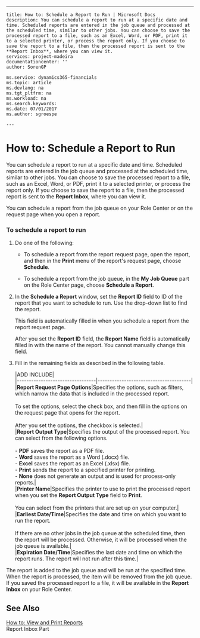 ---
    title: How to: Schedule a Report to Run | Microsoft Docs
    description: You can schedule a report to run at a specific date and time. Scheduled reports are entered in the job queue and processed at the scheduled time, similar to other jobs. You can choose to save the processed report to a file, such as an Excel, Word, or PDF, print it to a selected printer, or process the report only. If you choose to save the report to a file, then the processed report is sent to the **Report Inbox**, where you can view it.
    services: project-madeira
    documentationcenter: ''
    author: SorenGP

    ms.service: dynamics365-financials
    ms.topic: article
    ms.devlang: na
    ms.tgt_pltfrm: na
    ms.workload: na
    ms.search.keywords:
    ms.date: 07/01/2017
    ms.author: sgroespe

    ---
# How to: Schedule a Report to Run
You can schedule a report to run at a specific date and time. Scheduled reports are entered in the job queue and processed at the scheduled time, similar to other jobs. You can choose to save the processed report to a file, such as an Excel, Word, or PDF, print it to a selected printer, or process the report only. If you choose to save the report to a file, then the processed report is sent to the **Report Inbox**, where you can view it.  
  
 You can schedule a report from the job queue on your Role Center or on the request page when you open a report.  
  
### To schedule a report to run  
  
1.  Do one of the following:  
  
    -   To schedule a report from the report request page, open the report, and then in the **Print** menu of the report's request page, choose **Schedule**.  
  
    -   To schedule a report from the job queue, in the **My Job Queue** part on the Role Center page, choose **Schedule a Report**.  
  
2.  In the **Schedule a Report** window, set the **Report ID** field to ID of the report that you want to schedule to run. Use the drop-down list to find the report.  
  
     This field is automatically filled in when you schedule a report from the report request page.  
  
     After you set the **Report ID** field, the **Report Name** field is automatically filled in with the name of the report. You cannot manually change this field.  
  
3.  Fill in the remaining fields as described in the following table.  
  
    |ADD INCLUDE<!--[!INCLUDE[bp_tablefield](../../includes/bp_tabledescription_md.md)]-->|  
    |---------------------------------|---------------------------------------|  
    |**Report Request Page Options**|Specifies the options, such as filters, which narrow the data that is included in the processed report.<br /><br /> To set the options, select the check box, and then fill in the options on the request page that opens for the report.<br /><br /> After you set the options, the checkbox is selected.|  
    |**Report Output Type**|Specifies the output of the processed report. You can select from the following options.<br /><br /> -   **PDF** saves the report as a PDF file.<br />-   **Word** saves the report as a Word (.docx) file.<br />-   **Excel** saves the report as an Excel (.xlsx) file.<br />-   **Print** sends the report to a specified printer for printing.<br />-   **None** does not generate an output and is used for process-only reports.|  
    |**Printer Name**|Specifies the printer to use to print the processed report when you set the **Report Output Type** field to **Print**.<br /><br /> You can select from the printers that are set up on your computer.|  
    |**Earliest Date/Time**|Specifies the date and time on which you want to run the report.<br /><br /> If there are no other jobs in the job queue at the scheduled time, then the report will be processed. Otherwise, it will be processed when the job queue is available.|  
    |**Expiration Date/Time**|Specifies the last date and time on which the report runs. The report will not run after this time.|  
  
 The report is added to the job queue and will be run at the specified time. When the report is processed, the item will be removed from the job queue. If you saved the processed report to a file, it will be available in the **Report Inbox** on your Role Center.  
  
## See Also  
 [How to: View and Print Reports](../FullExperience/how-to-view-and-print-reports.md)   
 Report Inbox Part